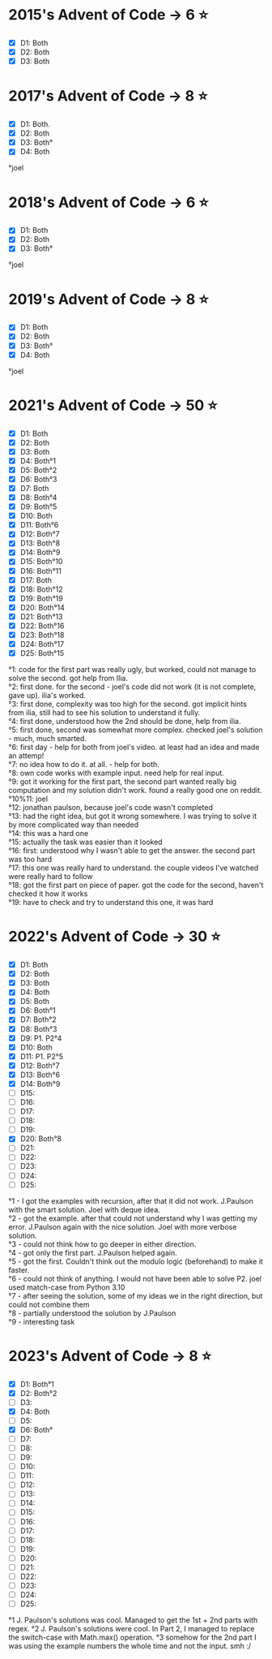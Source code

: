 # 2015's Advent of Code -> 6 ⭐️

- [x] D1: Both
- [x] D2: Both
- [x] D3: Both

# 2017's Advent of Code -> 8 ⭐️

- [x] D1: Both.
- [x] D2: Both
- [x] D3: Both°
- [x] D4: Both

°joel

# 2018's Advent of Code -> 6 ⭐️

- [x] D1: Both
- [x] D2: Both
- [x] D3: Both°

°joel

# 2019's Advent of Code -> 8 ⭐️

- [x] D1: Both
- [x] D2: Both
- [x] D3: Both°
- [x] D4: Both

°joel

# 2021's Advent of Code -> 50 ⭐️

- [x] D1: Both
- [x] D2: Both
- [x] D3: Both
- [x] D4: Both°1
- [x] D5: Both°2
- [x] D6: Both°3
- [x] D7: Both
- [x] D8: Both°4
- [x] D9: Both°5
- [x] D10: Both
- [x] D11: Both°6
- [x] D12: Both°7
- [x] D13: Both°8
- [x] D14: Both°9
- [x] D15: Both°10
- [x] D16: Both°11
- [x] D17: Both
- [x] D18: Both°12
- [x] D19: Both°19
- [x] D20: Both°14
- [x] D21: Both°13
- [x] D22: Both°16
- [x] D23: Both°18
- [x] D24: Both°17
- [x] D25: Both°15

°1: code for the first part was really ugly, but worked, could not manage to solve the second. got help from Ilia.</br>
°2: first done. for the second - joel's code did not work (it is not complete, gave up). ilia's worked.</br>
°3: first done, complexity was too high for the second. got implicit hints from ilia, still had to see his solution to understand it fully.</br>
°4: first done, understood how the 2nd should be done, help from ilia.</br>
°5: first done, second was somewhat more complex. checked joel's solution - much, much smarted.</br>
°6: first day - help for both from joel's video. at least had an idea and made an attemp!</br>
°7: no idea how to do it. at all. - help for both.</br>
°8: own code works with example input. need help for real input.</br>
°9: got it working for the first part, the second part wanted really big computation and my solution didn't work. found a really good one on reddit.</br>
°10%11: joel</br>
°12: jonathan paulson, because joel's code wasn't completed</br>
°13: had the right idea, but got it wrong somewhere. I was trying to solve it by more complicated way than needed</br>
°14: this was a hard one</br>
°15: actually the task was easier than it looked</br>
°16: first: understood why I wasn't able to get the answer. the second part was too hard</br>
°17: this one was really hard to understand. the couple videos I've watched were really hard to follow</br>
°18: got the first part on piece of paper. got the code for the second, haven't checked it how it works</br>
°19: have to check and try to understand this one, it was hard</br>

# 2022's Advent of Code -> 30 ⭐️

- [x] D1: Both
- [x] D2: Both
- [x] D3: Both
- [x] D4: Both
- [x] D5: Both
- [x] D6: Both°1
- [x] D7: Both°2
- [x] D8: Both°3
- [x] D9: P1. P2°4
- [x] D10: Both
- [x] D11: P1. P2°5
- [x] D12: Both°7
- [x] D13: Both°6
- [x] D14: Both°9
- [ ] D15:
- [ ] D16:
- [ ] D17:
- [ ] D18:
- [ ] D19:
- [x] D20: Both°8
- [ ] D21:
- [ ] D22:
- [ ] D23:
- [ ] D24:
- [ ] D25:

°1 - I got the examples with recursion, after that it did not work. J.Paulson with the smart solution. Joel with deque idea.</br>
°2 - got the example. after that could not understand why I was getting my error. J.Paulson again with the nice solution. Joel with more verbose solution.</br>
°3 - could not think how to go deeper in either direction.</br>
°4 - got only the first part. J.Paulson helped again.</br>
°5 - got the first. Couldn't think out the modulo logic (beforehand) to make it faster.</br>
°6 - could not think of anything. I would not have been able to solve P2. joel used match-case from Python 3.10</br>
°7 - after seeing the solution, some of my ideas we in the right direction, but could not combine them</br>
°8 - partially understood the solution by J.Paulson</br>
°9 - interesting task</br>

# 2023's Advent of Code -> 8 ⭐️

- [x] D1: Both°1
- [x] D2: Both°2
- [ ] D3:
- [x] D4: Both
- [ ] D5:
- [x] D6: Both°
- [ ] D7:
- [ ] D8:
- [ ] D9:
- [ ] D10:
- [ ] D11:
- [ ] D12:
- [ ] D13:
- [ ] D14:
- [ ] D15:
- [ ] D16:
- [ ] D17:
- [ ] D18:
- [ ] D19:
- [ ] D20:
- [ ] D21:
- [ ] D22:
- [ ] D23:
- [ ] D24:
- [ ] D25:

°1 J. Paulson's solutions was cool. Managed to get the 1st + 2nd parts with regex.
°2 J. Paulson's solutions were cool. In Part 2, I managed to replace the switch-case with Math.max() operation.
°3 somehow for the 2nd part I was using the example numbers the whole time and not the input. smh :/
